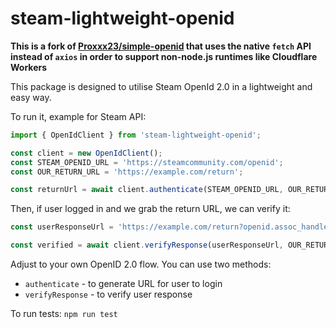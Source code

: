 # steam-lightweight-openid

**This is a fork of [Proxxx23/simple-openid](https://github.com/Proxxx23/simple-openid) that uses the native `fetch` API instead of `axios` in order to support non-node.js runtimes like Cloudflare Workers**

This package is designed to utilise Steam OpenId 2.0 in a lightweight and easy way.

To run it, example for Steam API:

```ts
import { OpenIdClient } from 'steam-lightweight-openid';

const client = new OpenIdClient();
const STEAM_OPENID_URL = 'https://steamcommunity.com/openid';
const OUR_RETURN_URL = 'https://example.com/return';

const returnUrl = await client.authenticate(STEAM_OPENID_URL, OUR_RETURN_URL);
```

Then, if user logged in and we grab the return URL, we can verify it:

```ts
const userResponseUrl = 'https://example.com/return?openid.assoc_handle=123&openid.signed=signed_stuff&openid.sig=signature&openid.ns=http%3A%2F%2Fspecs.openid.net%2Fauth%2F2.0&openid.mode=id_res&openid.op_endpoint=https%3A%2F%2Fsteamcommunity.com%2Fopenid%2Flogin&openid.claimed_id=https%3A%2F%2Fsteamcommunity.com%2Fopenid%2Fid%2F12345678912345678&openid.identity=https%3A%2F%2Fsteamcommunity.com%2Fopenid%2Fid%2F12345678912345678&openid.return_to=https%3A%2F%2Fexample.com%2Freturn&openid.response_nonce=nonce&openid.assoc_handle=123&openid.signed=signed_stuff&openid.sig=signature';

const verified = await client.verifyResponse(userResponseUrl, OUR_RETURN_URL);
```

Adjust to your own OpenID 2.0 flow. You can use two methods:
* `authenticate` - to generate URL for user to login
* `verifyResponse` - to verify user response

To run tests:
```npm run test```
